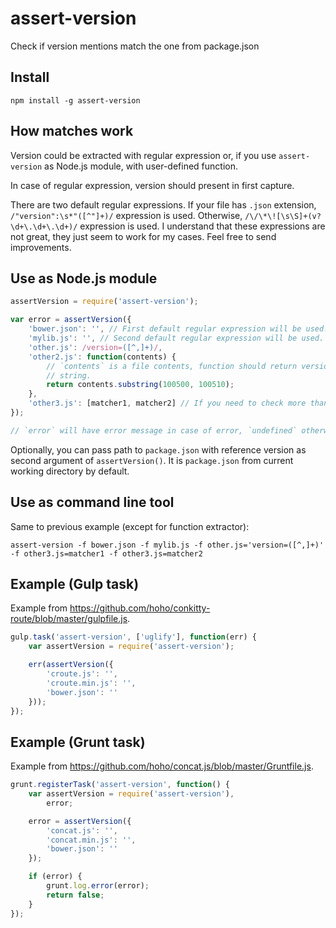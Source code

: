 # assert-version

Check if version mentions match the one from package.json


## Install

`npm install -g assert-version`


## How matches work

Version could be extracted with regular expression or, if you use
`assert-version` as Node.js module, with user-defined function.

In case of regular expression, version should present in first capture.

There are two default regular expressions. If your file has `.json` extension,
`/"version":\s*"([^"]+)/` expression is used. Otherwise,
`/\/\*\![\s\S]+(v?\d+\.\d+\.\d+)/` expression is used. I understand that these
expressions are not great, they just seem to work for my cases. Feel free to
send improvements.


## Use as Node.js module

```js
assertVersion = require('assert-version');

var error = assertVersion({
    'bower.json': '', // First default regular expression will be used.
    'mylib.js': '', // Second default regular expression will be used.
    'other.js': /version=([^,]+)/,
    'other2.js': function(contents) {
        // `contents` is a file contents, function should return version as
        // string.
        return contents.substring(100500, 100510);
    },
    'other3.js': [matcher1, matcher2] // If you need to check more than one place in file.
});

// `error` will have error message in case of error, `undefined` otherwise.
```

Optionally, you can pass path to `package.json` with reference version as
second argument of `assertVersion()`. It is `package.json` from current
working directory by default.


## Use as command line tool

Same to previous example (except for function extractor):

```
assert-version -f bower.json -f mylib.js -f other.js='version=([^,]+)' -f other3.js=matcher1 -f other3.js=matcher2
```


## Example (Gulp task)

Example from https://github.com/hoho/conkitty-route/blob/master/gulpfile.js.

```js
gulp.task('assert-version', ['uglify'], function(err) {
    var assertVersion = require('assert-version');

    err(assertVersion({
        'croute.js': '',
        'croute.min.js': '',
        'bower.json': ''
    }));
});

```


## Example (Grunt task)

Example from https://github.com/hoho/concat.js/blob/master/Gruntfile.js.

```js
grunt.registerTask('assert-version', function() {
    var assertVersion = require('assert-version'),
        error;

    error = assertVersion({
        'concat.js': '',
        'concat.min.js': '',
        'bower.json': ''
    });

    if (error) {
        grunt.log.error(error);
        return false;
    }
});
```

